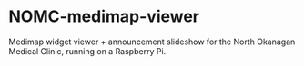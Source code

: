 # NOMC-medimap-viewer
Medimap widget viewer + announcement slideshow for the North Okanagan Medical Clinic, running on a Raspberry Pi.
